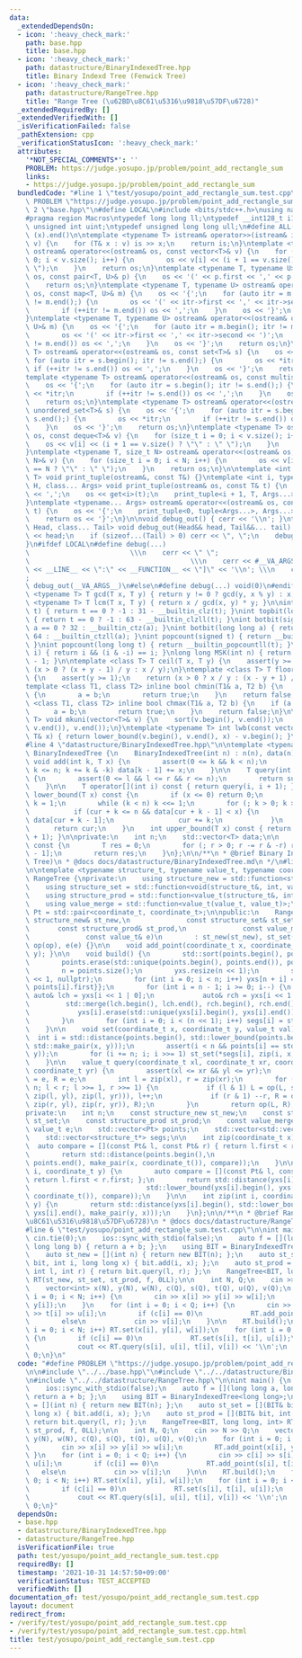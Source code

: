 ```yaml
---
data:
  _extendedDependsOn:
  - icon: ':heavy_check_mark:'
    path: base.hpp
    title: base.hpp
  - icon: ':heavy_check_mark:'
    path: datastructure/BinaryIndexedTree.hpp
    title: Binary Indexd Tree (Fenwick Tree)
  - icon: ':heavy_check_mark:'
    path: datastructure/RangeTree.hpp
    title: "Range Tree (\u62BD\u8C61\u5316\u9818\u57DF\u6728)"
  _extendedRequiredBy: []
  _extendedVerifiedWith: []
  _isVerificationFailed: false
  _pathExtension: cpp
  _verificationStatusIcon: ':heavy_check_mark:'
  attributes:
    '*NOT_SPECIAL_COMMENTS*': ''
    PROBLEM: https://judge.yosupo.jp/problem/point_add_rectangle_sum
    links:
    - https://judge.yosupo.jp/problem/point_add_rectangle_sum
  bundledCode: "#line 1 \"test/yosupo/point_add_rectangle_sum.test.cpp\"\n#define\
    \ PROBLEM \"https://judge.yosupo.jp/problem/point_add_rectangle_sum\"\n\n#line\
    \ 2 \"base.hpp\"\n#define LOCAL\n#include <bits/stdc++.h>\nusing namespace std;\n\
    #pragma region Macros\ntypedef long long ll;\ntypedef __int128_t i128;\ntypedef\
    \ unsigned int uint;\ntypedef unsigned long long ull;\n#define ALL(x) (x).begin(),\
    \ (x).end()\n\ntemplate <typename T> istream& operator>>(istream& is, vector<T>&\
    \ v) {\n    for (T& x : v) is >> x;\n    return is;\n}\ntemplate <typename T>\
    \ ostream& operator<<(ostream& os, const vector<T>& v) {\n    for (size_t i =\
    \ 0; i < v.size(); i++) {\n        os << v[i] << (i + 1 == v.size() ? \"\" : \"\
    \ \");\n    }\n    return os;\n}\ntemplate <typename T, typename U> ostream& operator<<(ostream&\
    \ os, const pair<T, U>& p) {\n    os << '(' << p.first << ',' << p.second << ')';\n\
    \    return os;\n}\ntemplate <typename T, typename U> ostream& operator<<(ostream&\
    \ os, const map<T, U>& m) {\n    os << '{';\n    for (auto itr = m.begin(); itr\
    \ != m.end();) {\n        os << '(' << itr->first << ',' << itr->second << ')';\n\
    \        if (++itr != m.end()) os << ',';\n    }\n    os << '}';\n    return os;\n\
    }\ntemplate <typename T, typename U> ostream& operator<<(ostream& os, const unordered_map<T,\
    \ U>& m) {\n    os << '{';\n    for (auto itr = m.begin(); itr != m.end();) {\n\
    \        os << '(' << itr->first << ',' << itr->second << ')';\n        if (++itr\
    \ != m.end()) os << ',';\n    }\n    os << '}';\n    return os;\n}\ntemplate <typename\
    \ T> ostream& operator<<(ostream& os, const set<T>& s) {\n    os << '{';\n   \
    \ for (auto itr = s.begin(); itr != s.end();) {\n        os << *itr;\n       \
    \ if (++itr != s.end()) os << ',';\n    }\n    os << '}';\n    return os;\n}\n\
    template <typename T> ostream& operator<<(ostream& os, const multiset<T>& s) {\n\
    \    os << '{';\n    for (auto itr = s.begin(); itr != s.end();) {\n        os\
    \ << *itr;\n        if (++itr != s.end()) os << ',';\n    }\n    os << '}';\n\
    \    return os;\n}\ntemplate <typename T> ostream& operator<<(ostream& os, const\
    \ unordered_set<T>& s) {\n    os << '{';\n    for (auto itr = s.begin(); itr !=\
    \ s.end();) {\n        os << *itr;\n        if (++itr != s.end()) os << ',';\n\
    \    }\n    os << '}';\n    return os;\n}\ntemplate <typename T> ostream& operator<<(ostream&\
    \ os, const deque<T>& v) {\n    for (size_t i = 0; i < v.size(); i++) {\n    \
    \    os << v[i] << (i + 1 == v.size() ? \"\" : \" \");\n    }\n    return os;\n\
    }\ntemplate <typename T, size_t N> ostream& operator<<(ostream& os, const array<T,\
    \ N>& v) {\n    for (size_t i = 0; i < N; i++) {\n        os << v[i] << (i + 1\
    \ == N ? \"\" : \" \");\n    }\n    return os;\n}\n\ntemplate <int i, typename\
    \ T> void print_tuple(ostream&, const T&) {}\ntemplate <int i, typename T, typename\
    \ H, class... Args> void print_tuple(ostream& os, const T& t) {\n    if (i) os\
    \ << ',';\n    os << get<i>(t);\n    print_tuple<i + 1, T, Args...>(os, t);\n\
    }\ntemplate <typename... Args> ostream& operator<<(ostream& os, const tuple<Args...>&\
    \ t) {\n    os << '{';\n    print_tuple<0, tuple<Args...>, Args...>(os, t);\n\
    \    return os << '}';\n}\n\nvoid debug_out() { cerr << '\\n'; }\ntemplate <class\
    \ Head, class... Tail> void debug_out(Head&& head, Tail&&... tail) {\n    cerr\
    \ << head;\n    if (sizeof...(Tail) > 0) cerr << \", \";\n    debug_out(move(tail)...);\n\
    }\n#ifdef LOCAL\n#define debug(...)                                          \
    \                         \\\n    cerr << \" \";                             \
    \                                        \\\n    cerr << #__VA_ARGS__ << \" :[\"\
    \ << __LINE__ << \":\" << __FUNCTION__ << \"]\" << '\\n'; \\\n    cerr << \" \"\
    ;                                                                     \\\n   \
    \ debug_out(__VA_ARGS__)\n#else\n#define debug(...) void(0)\n#endif\n\ntemplate\
    \ <typename T> T gcd(T x, T y) { return y != 0 ? gcd(y, x % y) : x; }\ntemplate\
    \ <typename T> T lcm(T x, T y) { return x / gcd(x, y) * y; }\n\nint topbit(signed\
    \ t) { return t == 0 ? -1 : 31 - __builtin_clz(t); }\nint topbit(long long t)\
    \ { return t == 0 ? -1 : 63 - __builtin_clzll(t); }\nint botbit(signed a) { return\
    \ a == 0 ? 32 : __builtin_ctz(a); }\nint botbit(long long a) { return a == 0 ?\
    \ 64 : __builtin_ctzll(a); }\nint popcount(signed t) { return __builtin_popcount(t);\
    \ }\nint popcount(long long t) { return __builtin_popcountll(t); }\nbool ispow2(int\
    \ i) { return i && (i & -i) == i; }\nlong long MSK(int n) { return (1LL << n)\
    \ - 1; }\n\ntemplate <class T> T ceil(T x, T y) {\n    assert(y >= 1);\n    return\
    \ (x > 0 ? (x + y - 1) / y : x / y);\n}\ntemplate <class T> T floor(T x, T y)\
    \ {\n    assert(y >= 1);\n    return (x > 0 ? x / y : (x - y + 1) / y);\n}\n\n\
    template <class T1, class T2> inline bool chmin(T1& a, T2 b) {\n    if (a > b)\
    \ {\n        a = b;\n        return true;\n    }\n    return false;\n}\ntemplate\
    \ <class T1, class T2> inline bool chmax(T1& a, T2 b) {\n    if (a < b) {\n  \
    \      a = b;\n        return true;\n    }\n    return false;\n}\n\ntemplate <typename\
    \ T> void mkuni(vector<T>& v) {\n    sort(v.begin(), v.end());\n    v.erase(unique(v.begin(),\
    \ v.end()), v.end());\n}\ntemplate <typename T> int lwb(const vector<T>& v, const\
    \ T& x) { return lower_bound(v.begin(), v.end(), x) - v.begin(); }\n#pragma endregion\n\
    #line 4 \"datastructure/BinaryIndexedTree.hpp\"\n\ntemplate <typename T> struct\
    \ BinaryIndexedTree {\n    BinaryIndexedTree(int n) : n(n), data(n) {}\n\n   \
    \ void add(int k, T x) {\n        assert(0 <= k && k < n);\n        for (k++;\
    \ k <= n; k += k & -k) data[k - 1] += x;\n    }\n\n    T query(int l, int r) const\
    \ {\n        assert(0 <= l && l <= r && r <= n);\n        return sum(r) - sum(l);\n\
    \    }\n\n    T operator[](int i) const { return query(i, i + 1); }\n\n    int\
    \ lower_bound(T x) const {\n        if (x <= 0) return 0;\n        int cur = 0,\
    \ k = 1;\n        while (k < n) k <<= 1;\n        for (; k > 0; k >>= 1) {\n \
    \           if (cur + k <= n && data[cur + k - 1] < x) {\n                x -=\
    \ data[cur + k - 1];\n                cur += k;\n            }\n        }\n  \
    \      return cur;\n    }\n    int upper_bound(T x) const { return lower_bound(x\
    \ + 1); }\n\nprivate:\n    int n;\n    std::vector<T> data;\n\n    T sum(int r)\
    \ const {\n        T res = 0;\n        for (; r > 0; r -= r & -r) res += data[r\
    \ - 1];\n        return res;\n    }\n};\n\n/**\n * @brief Binary Indexd Tree (Fenwick\
    \ Tree)\n * @docs docs/datastructure/BinaryIndexedTree.md\n */\n#line 6 \"datastructure/RangeTree.hpp\"\
    \n\ntemplate <typename structure_t, typename value_t, typename coordinate_t> struct\
    \ RangeTree {\nprivate:\n    using structure_new = std::function<structure_t*(int)>;\n\
    \    using structure_set = std::function<void(structure_t&, int, value_t)>;\n\
    \    using structure_prod = std::function<value_t(structure_t&, int, int)>;\n\
    \    using value_merge = std::function<value_t(value_t, value_t)>;\n    using\
    \ Pt = std::pair<coordinate_t, coordinate_t>;\n\npublic:\n    RangeTree(const\
    \ structure_new& st_new,\n              const structure_set& st_set,\n       \
    \       const structure_prod& st_prod,\n              const value_merge& op,\n\
    \              const value_t& e)\n        : st_new(st_new), st_set(st_set), st_prod(st_prod),\
    \ op(op), e(e) {}\n\n    void add_point(coordinate_t x, coordinate_t y) { points.emplace_back(x,\
    \ y); }\n\n    void build() {\n        std::sort(points.begin(), points.end());\n\
    \        points.erase(std::unique(points.begin(), points.end()), points.end());\n\
    \        n = points.size();\n        yxs.resize(n << 1);\n        segs.resize(n\
    \ << 1, nullptr);\n        for (int i = 0; i < n; i++) yxs[n + i] = {{points[i].second,\
    \ points[i].first}};\n        for (int i = n - 1; i >= 0; i--) {\n           \
    \ auto& lch = yxs[i << 1 | 0];\n            auto& rch = yxs[i << 1 | 1];\n   \
    \         std::merge(lch.begin(), lch.end(), rch.begin(), rch.end(), std::back_inserter(yxs[i]));\n\
    \            yxs[i].erase(std::unique(yxs[i].begin(), yxs[i].end()), yxs[i].end());\n\
    \        }\n        for (int i = 0; i < (n << 1); i++) segs[i] = st_new(yxs[i].size());\n\
    \    }\n\n    void set(coordinate_t x, coordinate_t y, value_t val) {\n      \
    \  int i = std::distance(points.begin(), std::lower_bound(points.begin(), points.end(),\
    \ std::make_pair(x, y)));\n        assert(i < n && points[i] == std::make_pair(x,\
    \ y));\n        for (i += n; i; i >>= 1) st_set(*segs[i], zip(i, x, y), val);\n\
    \    }\n\n    value_t query(coordinate_t xl, coordinate_t xr, coordinate_t yl,\
    \ coordinate_t yr) {\n        assert(xl <= xr && yl <= yr);\n        value_t L\
    \ = e, R = e;\n        int l = zip(xl), r = zip(xr);\n        for (l += n, r +=\
    \ n; l < r; l >>= 1, r >>= 1) {\n            if (l & 1) L = op(L, st_prod(*segs[l],\
    \ zip(l, yl), zip(l, yr))), l++;\n            if (r & 1) --r, R = op(st_prod(*segs[r],\
    \ zip(r, yl), zip(r, yr)), R);\n        }\n        return op(L, R);\n    }\n\n\
    private:\n    int n;\n    const structure_new st_new;\n    const structure_set\
    \ st_set;\n    const structure_prod st_prod;\n    const value_merge op;\n    const\
    \ value_t e;\n    std::vector<Pt> points;\n    std::vector<std::vector<Pt>> yxs;\n\
    \    std::vector<structure_t*> segs;\n\n    int zip(coordinate_t x) {\n      \
    \  auto compare = [](const Pt& l, const Pt& r) { return l.first < r.first; };\n\
    \        return std::distance(points.begin(),\n                             std::lower_bound(points.begin(),\
    \ points.end(), make_pair(x, coordinate_t()), compare));\n    }\n\n    int zip(int\
    \ i, coordinate_t y) {\n        auto compare = [](const Pt& l, const Pt& r) {\
    \ return l.first < r.first; };\n        return std::distance(yxs[i].begin(),\n\
    \                             std::lower_bound(yxs[i].begin(), yxs[i].end(), make_pair(y,\
    \ coordinate_t()), compare));\n    }\n\n    int zip(int i, coordinate_t x, coordinate_t\
    \ y) {\n        return std::distance(yxs[i].begin(), std::lower_bound(yxs[i].begin(),\
    \ yxs[i].end(), make_pair(y, x)));\n    }\n};\n\n/**\n * @brief Range Tree (\u62BD\
    \u8C61\u5316\u9818\u57DF\u6728)\n * @docs docs/datastructure/RangeTree.md\n */\n\
    #line 6 \"test/yosupo/point_add_rectangle_sum.test.cpp\"\n\nint main() {\n   \
    \ cin.tie(0);\n    ios::sync_with_stdio(false);\n    auto f = [](long long a,\
    \ long long b) { return a + b; };\n    using BIT = BinaryIndexedTree<long long>;\n\
    \    auto st_new = [](int n) { return new BIT(n); };\n    auto st_set = [](BIT&\
    \ bit, int i, long long x) { bit.add(i, x); };\n    auto st_prod = [](BIT& bit,\
    \ int l, int r) { return bit.query(l, r); };\n    RangeTree<BIT, long long, int>\
    \ RT(st_new, st_set, st_prod, f, 0LL);\n\n    int N, Q;\n    cin >> N >> Q;\n\
    \    vector<int> x(N), y(N), w(N), c(Q), s(Q), t(Q), u(Q), v(Q);\n    for (int\
    \ i = 0; i < N; i++) {\n        cin >> x[i] >> y[i] >> w[i];\n        RT.add_point(x[i],\
    \ y[i]);\n    }\n    for (int i = 0; i < Q; i++) {\n        cin >> c[i] >> s[i]\
    \ >> t[i] >> u[i];\n        if (c[i] == 0)\n            RT.add_point(s[i], t[i]);\n\
    \        else\n            cin >> v[i];\n    }\n\n    RT.build();\n    for (int\
    \ i = 0; i < N; i++) RT.set(x[i], y[i], w[i]);\n    for (int i = 0; i < Q; i++)\
    \ {\n        if (c[i] == 0)\n            RT.set(s[i], t[i], u[i]);\n        else\n\
    \            cout << RT.query(s[i], u[i], t[i], v[i]) << '\\n';\n    }\n    return\
    \ 0;\n}\n"
  code: "#define PROBLEM \"https://judge.yosupo.jp/problem/point_add_rectangle_sum\"\
    \n\n#include \"../../base.hpp\"\n#include \"../../datastructure/BinaryIndexedTree.hpp\"\
    \n#include \"../../datastructure/RangeTree.hpp\"\n\nint main() {\n    cin.tie(0);\n\
    \    ios::sync_with_stdio(false);\n    auto f = [](long long a, long long b) {\
    \ return a + b; };\n    using BIT = BinaryIndexedTree<long long>;\n    auto st_new\
    \ = [](int n) { return new BIT(n); };\n    auto st_set = [](BIT& bit, int i, long\
    \ long x) { bit.add(i, x); };\n    auto st_prod = [](BIT& bit, int l, int r) {\
    \ return bit.query(l, r); };\n    RangeTree<BIT, long long, int> RT(st_new, st_set,\
    \ st_prod, f, 0LL);\n\n    int N, Q;\n    cin >> N >> Q;\n    vector<int> x(N),\
    \ y(N), w(N), c(Q), s(Q), t(Q), u(Q), v(Q);\n    for (int i = 0; i < N; i++) {\n\
    \        cin >> x[i] >> y[i] >> w[i];\n        RT.add_point(x[i], y[i]);\n   \
    \ }\n    for (int i = 0; i < Q; i++) {\n        cin >> c[i] >> s[i] >> t[i] >>\
    \ u[i];\n        if (c[i] == 0)\n            RT.add_point(s[i], t[i]);\n     \
    \   else\n            cin >> v[i];\n    }\n\n    RT.build();\n    for (int i =\
    \ 0; i < N; i++) RT.set(x[i], y[i], w[i]);\n    for (int i = 0; i < Q; i++) {\n\
    \        if (c[i] == 0)\n            RT.set(s[i], t[i], u[i]);\n        else\n\
    \            cout << RT.query(s[i], u[i], t[i], v[i]) << '\\n';\n    }\n    return\
    \ 0;\n}"
  dependsOn:
  - base.hpp
  - datastructure/BinaryIndexedTree.hpp
  - datastructure/RangeTree.hpp
  isVerificationFile: true
  path: test/yosupo/point_add_rectangle_sum.test.cpp
  requiredBy: []
  timestamp: '2021-10-31 14:57:50+09:00'
  verificationStatus: TEST_ACCEPTED
  verifiedWith: []
documentation_of: test/yosupo/point_add_rectangle_sum.test.cpp
layout: document
redirect_from:
- /verify/test/yosupo/point_add_rectangle_sum.test.cpp
- /verify/test/yosupo/point_add_rectangle_sum.test.cpp.html
title: test/yosupo/point_add_rectangle_sum.test.cpp
---
```

